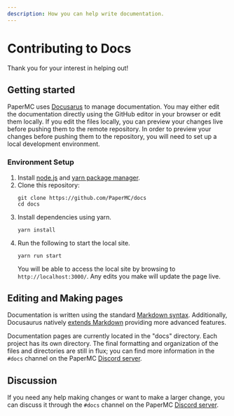 ```yaml
---
description: How you can help write documentation.
---
```

# Contributing to Docs
Thank you for your interest in helping out!

## Getting started
PaperMC uses [Docusarus](https://docusaurus.io) to manage documentation. You may either edit the documentation directly using the GitHub editor in your browser or edit them locally. If you edit the files locally, you can preview your changes live before pushing them to the remote repository. In order to preview your changes before pushing them to the repository, you will need to set up a local development environment.

### Environment Setup
1. Install [node.js](https://nodejs.org/en/download/) and
   [yarn package manager](https://yarnpkg.com/getting-started/install).
2. Clone this repository:
   ```
   git clone https://github.com/PaperMC/docs
   cd docs
   ```
3. Install dependencies using yarn.
   ```
   yarn install
   ```
4. Run the following to start the local site.
   ```
   yarn run start
   ```
   You will be able to access the local site by browsing to `http://localhost:3000/`. Any edits you make will update the page live.

## Editing and Making pages
Documentation is written using the standard [Markdown syntax](https://www.markdownguide.org/basic-syntax/). Additionally, Docusaurus natively [extends Markdown](https://docusaurus.io/docs/markdown-features) providing more advanced features.

Documentation pages are currently located in the "docs" directory. Each project has its own directory. The final formatting and organization of the files and directories are still in flux; you can find more information in the `#docs` channel on the PaperMC [Discord server](https://discord.com/invite/papermc).

## Discussion
If you need any help making changes or want to make a larger change, you can discuss it through the `#docs` channel on the PaperMC [Discord server](https://discord.com/invite/papermc).
